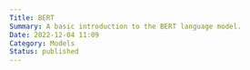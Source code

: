 ```yaml
---
Title: BERT
Summary: A basic introduction to the BERT language model.
Date: 2022-12-04 11:09
Category: Models
Status: published
---
```

